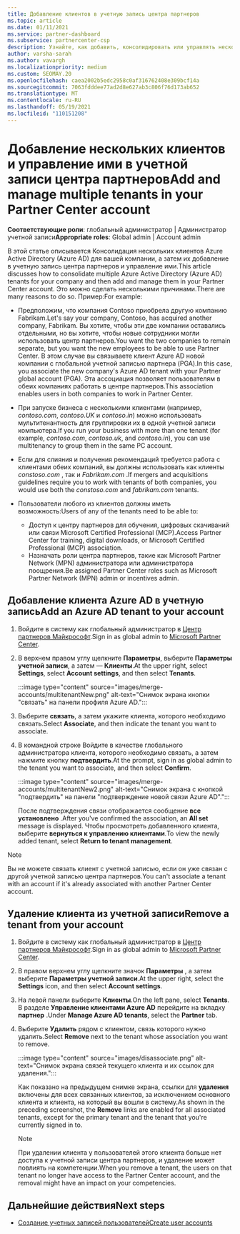 ```yaml
---
title: Добавление клиентов в учетную запись центра партнеров
ms.topic: article
ms.date: 01/11/2021
ms.service: partner-dashboard
ms.subservice: partnercenter-csp
description: Узнайте, как добавить, консолидировать или управлять несколькими клиентами Azure AD в учетной записи центра партнеров, а также узнать, почему это может потребоваться.
author: varsha-sarah
ms.author: vavargh
ms.localizationpriority: medium
ms.custom: SEOMAY.20
ms.openlocfilehash: caea2002b5edc2958c0af316762408e309bcf14a
ms.sourcegitcommit: 7063fdddee77ad2d8e627ab3c806f76d173ab652
ms.translationtype: MT
ms.contentlocale: ru-RU
ms.lasthandoff: 05/19/2021
ms.locfileid: "110151208"
---
```

# <a name="add-and-manage-multiple-tenants-in-your-partner-center-account"></a><span data-ttu-id="e257e-103">Добавление нескольких клиентов и управление ими в учетной записи центра партнеров</span><span class="sxs-lookup"><span data-stu-id="e257e-103">Add and manage multiple tenants in your Partner Center account</span></span>


<span data-ttu-id="e257e-104">**Соответствующие роли**: глобальный администратор | Администратор учетной записи</span><span class="sxs-lookup"><span data-stu-id="e257e-104">**Appropriate roles**: Global admin | Account admin</span></span>

<span data-ttu-id="e257e-105">В этой статье описывается Консолидация нескольких клиентов Azure Active Directory (Azure AD) для вашей компании, а затем их добавление в учетную запись центра партнеров и управление ими.</span><span class="sxs-lookup"><span data-stu-id="e257e-105">This article discusses how to consolidate multiple Azure Active Directory (Azure AD) tenants for your company and then add and manage them in your Partner Center account.</span></span> <span data-ttu-id="e257e-106">Это можно сделать несколькими причинами.</span><span class="sxs-lookup"><span data-stu-id="e257e-106">There are many reasons to do so.</span></span> <span data-ttu-id="e257e-107">Пример:</span><span class="sxs-lookup"><span data-stu-id="e257e-107">For example:</span></span>

- <span data-ttu-id="e257e-108">Предположим, что компания Contoso приобрела другую компанию Fabrikam.</span><span class="sxs-lookup"><span data-stu-id="e257e-108">Let's say your company, Contoso, has acquired another company, Fabrikam.</span></span> <span data-ttu-id="e257e-109">Вы хотите, чтобы эти две компании оставались отдельными, но вы хотите, чтобы новые сотрудники могли использовать центр партнеров.</span><span class="sxs-lookup"><span data-stu-id="e257e-109">You want the two companies to remain separate, but you want the new employees to be able to use Partner Center.</span></span> <span data-ttu-id="e257e-110">В этом случае вы связываете клиент Azure AD новой компании с глобальной учетной записью партнера (PGA).</span><span class="sxs-lookup"><span data-stu-id="e257e-110">In this case, you associate the new company's Azure AD tenant with your Partner global account (PGA).</span></span> <span data-ttu-id="e257e-111">Эта ассоциация позволяет пользователям в обеих компаниях работать в центре партнеров.</span><span class="sxs-lookup"><span data-stu-id="e257e-111">This association enables users in both companies to work in Partner Center.</span></span>

- <span data-ttu-id="e257e-112">При запуске бизнеса с несколькими клиентами (например, *contoso.com*, *contoso.UK* и *contoso.in*) можно использовать мультитенантность для группировки их в одной учетной записи компьютера.</span><span class="sxs-lookup"><span data-stu-id="e257e-112">If you run your business with more than one tenant (for example, *contoso.com*, *contoso.uk*, and *contoso.in*), you can use multitenancy to group them in the same PC account.</span></span>

- <span data-ttu-id="e257e-113">Если для слияния и получения рекомендаций требуется работа с клиентами обеих компаний, вы должны использовать как клиенты *constoso.com* , так и *Fabrikam.com* .</span><span class="sxs-lookup"><span data-stu-id="e257e-113">If mergers and acquisitions guidelines require you to work with tenants of both companies, you would use both the *constoso.com* and *fabrikam.com* tenants.</span></span>

- <span data-ttu-id="e257e-114">Пользователи любого из клиентов должны иметь возможность:</span><span class="sxs-lookup"><span data-stu-id="e257e-114">Users of any of the tenants need to be able to:</span></span>
    * <span data-ttu-id="e257e-115">Доступ к центру партнеров для обучения, цифровых скачиваний или связи Microsoft Certified Professional (MCP).</span><span class="sxs-lookup"><span data-stu-id="e257e-115">Access Partner Center for training, digital downloads, or Microsoft Certified Professional (MCP) association.</span></span>
    * <span data-ttu-id="e257e-116">Назначать роли центра партнеров, такие как Microsoft Partner Network (MPN) администратора или администратора поощрения.</span><span class="sxs-lookup"><span data-stu-id="e257e-116">Be assigned Partner Center roles such as Microsoft Partner Network (MPN) admin or incentives admin.</span></span>

## <a name="add-an-azure-ad-tenant-to-your-account"></a><span data-ttu-id="e257e-117">Добавление клиента Azure AD в учетную запись</span><span class="sxs-lookup"><span data-stu-id="e257e-117">Add an Azure AD tenant to your account</span></span>

1. <span data-ttu-id="e257e-118">Войдите в систему как глобальный администратор в [Центр партнеров Майкрософт](https://partner.microsoft.com/dashboard).</span><span class="sxs-lookup"><span data-stu-id="e257e-118">Sign in as global admin to [Microsoft Partner Center](https://partner.microsoft.com/dashboard).</span></span>

1. <span data-ttu-id="e257e-119">В верхнем правом углу щелкните **Параметры**, выберите **Параметры учетной записи**, а затем — **Клиенты**.</span><span class="sxs-lookup"><span data-stu-id="e257e-119">At the upper right, select **Settings**, select **Account settings**, and then select **Tenants**.</span></span>
 
   :::image type="content" source="images/merge-accounts/multitenantNew.png" alt-text="Снимок экрана кнопки &quot;связать&quot; на панели профиля Azure AD."::: 

1. <span data-ttu-id="e257e-121">Выберите **связать**, а затем укажите клиента, которого необходимо связать.</span><span class="sxs-lookup"><span data-stu-id="e257e-121">Select **Associate**, and then indicate the tenant you want to associate.</span></span>

1. <span data-ttu-id="e257e-122">В командной строке Войдите в качестве глобального администратора клиента, которого необходимо связать, а затем нажмите кнопку **подтвердить**.</span><span class="sxs-lookup"><span data-stu-id="e257e-122">At the prompt, sign in as global admin to the tenant you want to associate, and then select **Confirm**.</span></span> 

   :::image type="content" source="images/merge-accounts/multitenantNew2.png" alt-text="Снимок экрана с кнопкой &quot;подтвердить&quot; на панели &quot;подтверждение новой связи Azure AD&quot;."::: 

   <span data-ttu-id="e257e-124">После подтверждения связи отображается сообщение **все установлено** .</span><span class="sxs-lookup"><span data-stu-id="e257e-124">After you've confirmed the association, an **All set** message is displayed.</span></span> <span data-ttu-id="e257e-125">Чтобы просмотреть добавленного клиента, выберите **вернуться к управлению клиентами**.</span><span class="sxs-lookup"><span data-stu-id="e257e-125">To view the newly added tenant, select **Return to tenant management**.</span></span> 
 
>[!NOTE]
><span data-ttu-id="e257e-126">Вы не можете связать клиент с учетной записью, если он уже связан с другой учетной записью центра партнеров.</span><span class="sxs-lookup"><span data-stu-id="e257e-126">You can't associate a tenant with an account if it's already associated with another Partner Center account.</span></span>


## <a name="remove-a-tenant-from-your-account"></a><span data-ttu-id="e257e-127">Удаление клиента из учетной записи</span><span class="sxs-lookup"><span data-stu-id="e257e-127">Remove a tenant from your account</span></span>
 
1. <span data-ttu-id="e257e-128">Войдите в систему как глобальный администратор в [Центр партнеров Майкрософт](https://partner.microsoft.com/dashboard).</span><span class="sxs-lookup"><span data-stu-id="e257e-128">Sign in as global admin to [Microsoft Partner Center](https://partner.microsoft.com/dashboard).</span></span>

1. <span data-ttu-id="e257e-129">В правом верхнем углу щелкните значок **Параметры** , а затем выберите **Параметры учетной записи**.</span><span class="sxs-lookup"><span data-stu-id="e257e-129">At the upper right, select the **Settings** icon, and then select **Account settings**.</span></span>

1. <span data-ttu-id="e257e-130">На левой панели выберите **Клиенты**.</span><span class="sxs-lookup"><span data-stu-id="e257e-130">On the left pane, select **Tenants**.</span></span> <span data-ttu-id="e257e-131">В разделе **Управление клиентами Azure AD** перейдите на вкладку **партнер** .</span><span class="sxs-lookup"><span data-stu-id="e257e-131">Under **Manage Azure AD tenants**, select the **Partner** tab.</span></span>
 
1. <span data-ttu-id="e257e-132">Выберите **Удалить** рядом с клиентом, связь которого нужно удалить.</span><span class="sxs-lookup"><span data-stu-id="e257e-132">Select **Remove** next to the tenant whose association you want to remove.</span></span>

   :::image type="content" source="images/disassociate.png" alt-text="Снимок экрана связей текущего клиента и их ссылок для удаления.":::

   <span data-ttu-id="e257e-134">Как показано на предыдущем снимке экрана, ссылки для **удаления** включены для всех связанных клиентов, за исключением основного клиента и клиента, на который вы вошли в систему.</span><span class="sxs-lookup"><span data-stu-id="e257e-134">As shown in the preceding screenshot, the **Remove** links are enabled for all associated tenants, except for the primary tenant and the tenant that you're currently signed in to.</span></span> 

   > [!NOTE]   
   > <span data-ttu-id="e257e-135">При удалении клиента у пользователей этого клиента больше нет доступа к учетной записи центра партнеров, и удаление может повлиять на компетенции.</span><span class="sxs-lookup"><span data-stu-id="e257e-135">When you remove a tenant, the users on that tenant no longer have access to the Partner Center account, and the removal might have an impact on your competencies.</span></span> 

## <a name="next-steps"></a><span data-ttu-id="e257e-136">Дальнейшие действия</span><span class="sxs-lookup"><span data-stu-id="e257e-136">Next steps</span></span>

- [<span data-ttu-id="e257e-137">Создание учетных записей пользователей</span><span class="sxs-lookup"><span data-stu-id="e257e-137">Create user accounts</span></span>](create-user-accounts-and-set-permissions.md)






